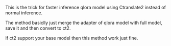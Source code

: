 This is the trick for faster inference qlora model using Ctranslate2 instead of normal inference.

The method basiclly just merge the adapter of qlora model with full model, save it and then convert to ct2.

If ct2 support your base model then this method work just fine.
